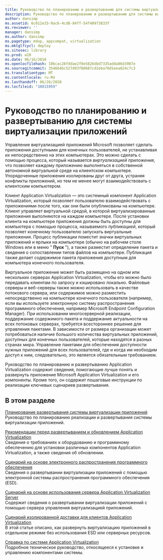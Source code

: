 ```yaml
---
title: Руководство по планированию и развертыванию для системы виртуализации приложений
description: Руководство по планированию и развертыванию для системы виртуализации приложений
author: dansimp
ms.assetid: 6c012e33-9ac6-4cd8-84ff-54f40973833f
ms.reviewer: ''
manager: dansimp
ms.author: dansimp
ms.pagetype: mdop, appcompat, virtualization
ms.mktglfcycl: deploy
ms.sitesec: library
ms.prod: w10
ms.date: 06/16/2016
ms.openlocfilehash: 10bcac26fddae2f0e5826dbd7335adda06d3987e
ms.sourcegitcommit: 354664bc527d93f80687cd2eba70d1eea024c7c3
ms.translationtype: MT
ms.contentlocale: ru-RU
ms.lasthandoff: 06/26/2020
ms.locfileid: "10815959"
---
```

# Руководство по планированию и развертыванию для системы виртуализации приложений


Управление виртуализацией приложений Microsoft позволяет сделать приложения доступными для конечных пользователей, не устанавливая их непосредственно на этих компьютерах. Это можно сделать с помощью процесса, который называется *виртуализацией приложения*, что позволяет каждому приложению выполняться в собственной автономной виртуальной среде на клиентском компьютере. Упорядоченные приложения изолированы друг от друга, устраняя конфликты приложений, но тем не менее могут взаимодействовать с клиентским компьютером.

Клиент Application Virtualization — это системный компонент Application Virtualization, который позволяет пользователю взаимодействовать с приложениями после того, как они были опубликованы на компьютере. Клиент управляет виртуальной средой, в которой виртуализированные приложения выполняются на каждом компьютере. После установки клиента на компьютере приложения должны быть доступны для компьютера с помощью процесса, называемого *публикацией*, который позволяет конечному пользователю запускать виртуальные приложения. Процесс публикации поместит значки виртуальных приложений и ярлыки на компьютере (обычно на рабочем столе Windows или в меню " **Пуск** "), а также разместит определение пакета и сведения о сопоставлении типов файлов на компьютере. Публикация также делает содержимое пакета приложения доступным для компьютера конечного пользователя.

Виртуальное приложение может быть размещено на одном или нескольких серверах Application Virtualization, чтобы его можно было передавать клиентам по запросу и кэшировано локально. Файловые серверы и веб-серверы также можно использовать в качестве потокового сервера, или содержимое можно разместить непосредственно на компьютере конечного пользователя (например, если вы используете электронную систему распространения программного обеспечения, например Microsoft Endpoint Configuration Manager). При использовании многосерверной реализации, поддержание содержимого пакета и поддержание актуальности на всех потоковых серверах, требуется всестороннее решение для управления пакетами. В зависимости от размера организации может потребоваться наличие большого количества виртуальных приложений, доступных для конечных пользователей, которые находятся в разных странах мира. Управление пакетами для обеспечения доступности нужных приложений для всех пользователей, где и когда им необходим доступ к ним, следовательно, это является обязательным требованием.

Руководство по планированию и развертыванию Application Virtualization содержит сведения, помогающие лучше понять и развернуть приложение Microsoft Application Virtualization и его компоненты. Кроме того, он содержит пошаговые инструкции по реализации ключевых сценариев развертывания.

## В этом разделе


<a href="" id="planning-for-application-virtualization-system-deployment"></a>[Планирование развертывания системы виртуализации приложений](planning-for-application-virtualization-system-deployment.md)  
Руководство по планированию реализации и развертывания системы виртуализации приложений.

<a href="" id="application-virtualization-deployment-and-upgrade-considerations"></a>[Рекомендации перед развертыванием и обновлением Application Virtualization](application-virtualization-deployment-and-upgrade-considerations.md)  
Сведения о требованиях к оборудованию и программному обеспечению для установки различных компонентов Application Virtualization, а также сведения об обновлении.

<a href="" id="electronic-software-distribution-based-scenario"></a>[Сценарий на основе электронного распространения программного обеспечения](electronic-software-distribution-based-scenario.md)  
Сведения о развертывании виртуализации приложений с помощью электронной системы распространения программного обеспечения (ESD).

<a href="" id="application-virtualization-server-based-scenario"></a>[Сценарий на основе использования сервера Application Virtualization Server](application-virtualization-server-based-scenario.md)  
Содержит сведения о развертывании виртуализации приложений с помощью сервера управления виртуализацией приложений.

<a href="" id="stand-alone-delivery-scenario-for-application-virtualization-clients"></a>[Сценарий изолированной доставки для клиентов Application Virtualization](stand-alone-delivery-scenario-for-application-virtualization-clients.md)  
В этой статье описано, как развернуть виртуализацию приложений в отдельном режиме без использования ESD или серверных ресурсов.

<a href="" id="application-virtualization-reference"></a>[Справка по системе Application Virtualization](application-virtualization-reference.md)  
Подробное техническое руководство, относящееся к установке и управлению компонентами системы.

 

 





